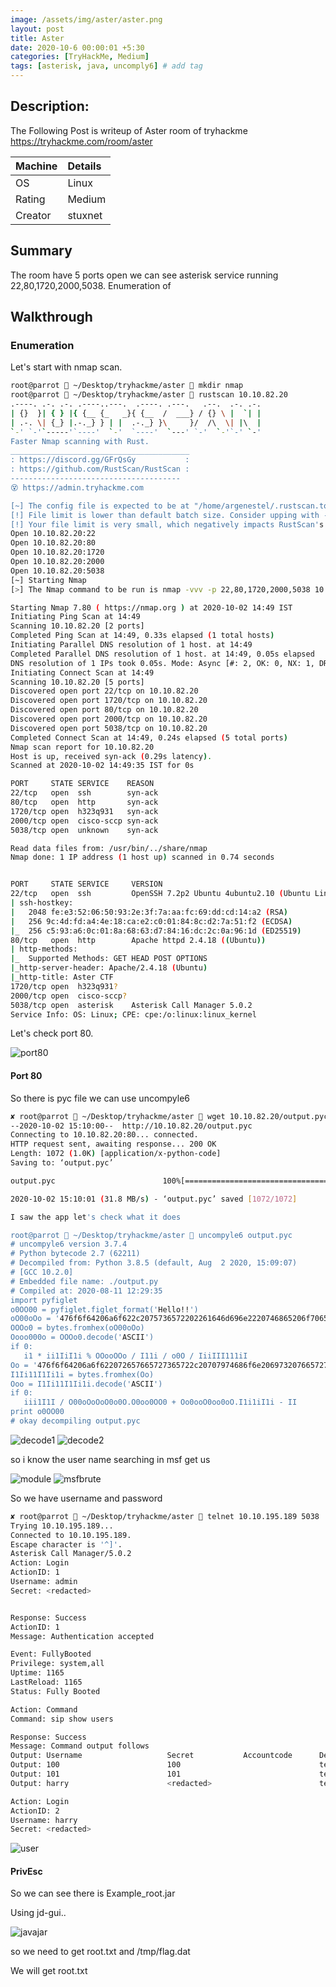 ```yaml
---
image: /assets/img/aster/aster.png
layout: post
title: Aster
date: 2020-10-6 00:00:01 +5:30
categories: [TryHackMe, Medium]
tags: [asterisk, java, uncomply6] # add tag
---
```


## Description:

The Following Post is writeup of Aster room of tryhackme <https://tryhackme.com/room/aster>

|Machine|Details
|:---|:--
|OS | Linux
|Rating | Medium
|Creator | stuxnet

## Summary

  The room have 5 ports open we can see asterisk service running 22,80,1720,2000,5038.
  Enumeration of

## Walkthrough

### Enumeration

Let's start with nmap scan.

```bash
root@parrot  ~/Desktop/tryhackme/aster  mkdir nmap
root@parrot  ~/Desktop/tryhackme/aster  rustscan 10.10.82.20
.----. .-. .-. .----..---.  .----. .---.   .--.  .-. .-.
| {}  }| { } |{ {__ {_   _}{ {__  /  ___} / {} \ |  `| |
| .-. \| {_} |.-._} } | |  .-._} }\     }/  /\  \| |\  |
`-' `-'`-----'`----'  `-'  `----'  `---' `-'  `-'`-' `-'
Faster Nmap scanning with Rust.
________________________________________
: https://discord.gg/GFrQsGy           :
: https://github.com/RustScan/RustScan :
--------------------------------------
😵 https://admin.tryhackme.com

[~] The config file is expected to be at "/home/argenestel/.rustscan.toml"
[!] File limit is lower than default batch size. Consider upping with --ulimit. May cause harm to sensitive servers
[!] Your file limit is very small, which negatively impacts RustScan's speed. Use the Docker image, or up the Ulimit with '--ulimit 5000'.
Open 10.10.82.20:22
Open 10.10.82.20:80
Open 10.10.82.20:1720
Open 10.10.82.20:2000
Open 10.10.82.20:5038
[~] Starting Nmap
[>] The Nmap command to be run is nmap -vvv -p 22,80,1720,2000,5038 10.10.82.20

Starting Nmap 7.80 ( https://nmap.org ) at 2020-10-02 14:49 IST
Initiating Ping Scan at 14:49
Scanning 10.10.82.20 [2 ports]
Completed Ping Scan at 14:49, 0.33s elapsed (1 total hosts)
Initiating Parallel DNS resolution of 1 host. at 14:49
Completed Parallel DNS resolution of 1 host. at 14:49, 0.05s elapsed
DNS resolution of 1 IPs took 0.05s. Mode: Async [#: 2, OK: 0, NX: 1, DR: 0, SF: 0, TR: 1, CN: 0]
Initiating Connect Scan at 14:49
Scanning 10.10.82.20 [5 ports]
Discovered open port 22/tcp on 10.10.82.20
Discovered open port 1720/tcp on 10.10.82.20
Discovered open port 80/tcp on 10.10.82.20
Discovered open port 2000/tcp on 10.10.82.20
Discovered open port 5038/tcp on 10.10.82.20
Completed Connect Scan at 14:49, 0.24s elapsed (5 total ports)
Nmap scan report for 10.10.82.20
Host is up, received syn-ack (0.29s latency).
Scanned at 2020-10-02 14:49:35 IST for 0s

PORT     STATE SERVICE    REASON
22/tcp   open  ssh        syn-ack
80/tcp   open  http       syn-ack
1720/tcp open  h323q931   syn-ack
2000/tcp open  cisco-sccp syn-ack
5038/tcp open  unknown    syn-ack

Read data files from: /usr/bin/../share/nmap
Nmap done: 1 IP address (1 host up) scanned in 0.74 seconds


PORT     STATE SERVICE     VERSION
22/tcp   open  ssh         OpenSSH 7.2p2 Ubuntu 4ubuntu2.10 (Ubuntu Linux; protocol 2.0)
| ssh-hostkey:
|   2048 fe:e3:52:06:50:93:2e:3f:7a:aa:fc:69:dd:cd:14:a2 (RSA)
|   256 9c:4d:fd:a4:4e:18:ca:e2:c0:01:84:8c:d2:7a:51:f2 (ECDSA)
|_  256 c5:93:a6:0c:01:8a:68:63:d7:84:16:dc:2c:0a:96:1d (ED25519)
80/tcp   open  http        Apache httpd 2.4.18 ((Ubuntu))
| http-methods:
|_  Supported Methods: GET HEAD POST OPTIONS
|_http-server-header: Apache/2.4.18 (Ubuntu)
|_http-title: Aster CTF
1720/tcp open  h323q931?
2000/tcp open  cisco-sccp?
5038/tcp open  asterisk    Asterisk Call Manager 5.0.2
Service Info: OS: Linux; CPE: cpe:/o:linux:linux_kernel
```

Let's check port 80.

![port80](/assets/img/aster/port80.png)

#### Port 80

So there is pyc file we can use uncompyle6

```bash
✘ root@parrot  ~/Desktop/tryhackme/aster  wget 10.10.82.20/output.pyc
--2020-10-02 15:10:00--  http://10.10.82.20/output.pyc
Connecting to 10.10.82.20:80... connected.
HTTP request sent, awaiting response... 200 OK
Length: 1072 (1.0K) [application/x-python-code]
Saving to: ‘output.pyc’

output.pyc                        100%[==========================================================>]   1.05K  --.-KB/s    in 0s      

2020-10-02 15:10:01 (31.8 MB/s) - ‘output.pyc’ saved [1072/1072]

I saw the app let's check what it does

root@parrot  ~/Desktop/tryhackme/aster  uncompyle6 output.pyc
# uncompyle6 version 3.7.4
# Python bytecode 2.7 (62211)
# Decompiled from: Python 3.8.5 (default, Aug  2 2020, 15:09:07)
# [GCC 10.2.0]
# Embedded file name: ./output.py
# Compiled at: 2020-08-11 12:29:35
import pyfiglet
o0OO00 = pyfiglet.figlet_format('Hello!!')
oO00oOo = '476f6f64206a6f622c2075736572202261646d696e2220746865206f70656e20736f75726365206672616d65776f726b20666f72206275696c64696e6720636f6d6d756e69636174696f6e732c20696e7374616c6c656420696e20746865207365727665722e'
OOOo0 = bytes.fromhex(oO00oOo)
Oooo000o = OOOo0.decode('ASCII')
if 0:
   i1 * ii1IiI1i % OOooOOo / I11i / o0O / IiiIII111iI
Oo = '476f6f64206a6f622072657665727365722c20707974686f6e206973207665727920636f6f6c21476f6f64206a6f622072657665727365722c20707974686f6e206973207665727920636f6f6c21476f6f64206a6f622072657665727365722c20707974686f6e206973207665727920636f6f6c21'
I1Ii11I1Ii1i = bytes.fromhex(Oo)
Ooo = I1Ii11I1Ii1i.decode('ASCII')
if 0:
   iii1I1I / O00oOoOoO0o0O.O0oo0OO0 + Oo0ooO0oo0oO.I1i1iI1i - II
print o0OO00
# okay decompiling output.pyc
```

![decode1](/assets/img/aster/decode1.png)
![decode2](/assets/img/aster/decode2.png)

so i know the user name searching in msf get us

![module](/assets/img/aster/module.png)
![msfbrute](/assets/img/aster/msfbrute.png)

So we have username and password

```bash
✘ root@parrot  ~/Desktop/tryhackme/aster  telnet 10.10.195.189 5038
Trying 10.10.195.189...
Connected to 10.10.195.189.
Escape character is '^]'.
Asterisk Call Manager/5.0.2
Action: Login
ActionID: 1
Username: admin
Secret: <redacted>


Response: Success
ActionID: 1
Message: Authentication accepted

Event: FullyBooted
Privilege: system,all
Uptime: 1165
LastReload: 1165
Status: Fully Booted
```

```bash
Action: Command
Command: sip show users

Response: Success
Message: Command output follows
Output: Username                   Secret           Accountcode      Def.Context      ACL  Forcerport
Output: 100                        100                               test             No   No        
Output: 101                        101                               test             No   No        
Output: harry                      <redacted>                        test             No   No        
```

```bash
Action: Login
ActionID: 2
Username: harry
Secret: <redacted>
```

![user](/assets/img/aster/aster.png)

#### PrivEsc

So we can see there is Example_root.jar

Using jd-gui..

![javajar](/assets/img/aster/javajar.png)

so we need to get root.txt and /tmp/flag.dat

We will get root.txt
